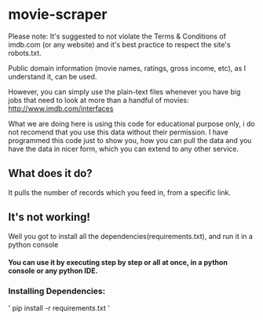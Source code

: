 # movie-scraper
Please note: It's suggested to not violate the Terms & Conditions of imdb.com  (or any website) and it's best practice to respect the site's robots.txt. 

Public domain information (movie names, ratings, gross income, etc), as I understand it, can be used. 

However, you can simply use the plain-text files whenever you have big jobs that need to look at more than a handful of movies: http://www.imdb.com/interfaces

What we are doing here is using this code for educational purpose only, i do not recomend that you use this data without their permission. I have programmed this code just to show you, how you can pull the data and you have the data in nicer form, which you can extend to any other service.

## What does it do?
It pulls the number of records which you feed in, from a specific link.

## It's not working!
Well you got to install all the dependencies(requirements.txt), and run it in a python console

#### You can use it by executing step by step or all at once, in a python console or any python IDE.

### Installing Dependencies:
'
pip install -r requirements.txt
'
